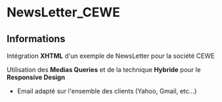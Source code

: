 # NewsLetter_CEWE

## Informations

Intégration **XHTML** d'un exemple de NewsLetter pour la société CEWE

Utilisation des **Medias Queries** et de la technique **Hybride** pour le **Responsive Design**
- Email adapté sur l'ensemble des clients (Yahoo, Gmail, etc...)
